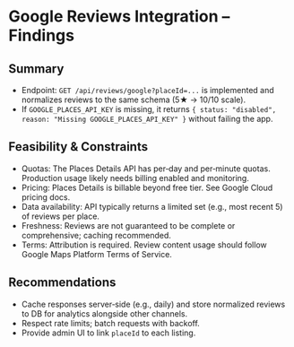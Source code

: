 Google Reviews Integration – Findings
====================================

Summary
-------

- Endpoint: `GET /api/reviews/google?placeId=...` is implemented and normalizes reviews to the same schema (5★ → 10/10 scale).
- If `GOOGLE_PLACES_API_KEY` is missing, it returns `{ status: "disabled", reason: "Missing GOOGLE_PLACES_API_KEY" }` without failing the app.

Feasibility & Constraints
-------------------------

- Quotas: The Places Details API has per‑day and per‑minute quotas. Production usage likely needs billing enabled and monitoring.
- Pricing: Places Details is billable beyond free tier. See Google Cloud pricing docs.
- Data availability: API typically returns a limited set (e.g., most recent 5) of reviews per place.
- Freshness: Reviews are not guaranteed to be complete or comprehensive; caching recommended.
- Terms: Attribution is required. Review content usage should follow Google Maps Platform Terms of Service.

Recommendations
---------------

- Cache responses server‑side (e.g., daily) and store normalized reviews to DB for analytics alongside other channels.
- Respect rate limits; batch requests with backoff.
- Provide admin UI to link `placeId` to each listing.

